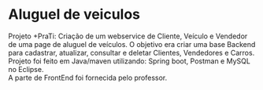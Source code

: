 # Aluguel de veiculos
Projeto +PraTi: Criação de um webservice de Cliente, Veículo e Vendedor de uma page de aluguel de veículos.
O objetivo era criar uma base Backend para cadastrar, atualizar, consultar e deletar Clientes, Vendedores e Carros.  
Projeto foi feito em Java/maven utilizando: Spring boot, Postman e MySQL no Eclipse.  
A parte de FrontEnd foi fornecida pelo professor.  
